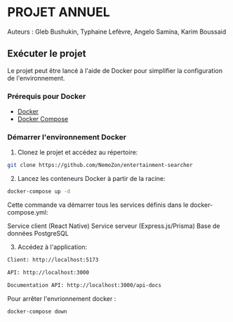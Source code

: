 # PROJET ANNUEL

Auteurs : Gleb Bushukin, Typhaine Lefèvre, Angelo Samina, Karim Boussaid

## Exécuter le projet

Le projet peut être lancé à l'aide de Docker pour simplifier la configuration de l'environnement.

### Prérequis pour Docker

- [Docker](https://www.docker.com/get-started)
- [Docker Compose](https://docs.docker.com/compose/install/)

### Démarrer l'environnement Docker

1. Clonez le projet et accédez au répertoire:

```bash
git clone https://github.com/NemoZon/entertainment-searcher
```
2. Lancez les conteneurs Docker à partir de la racine:
```bash
docker-compose up -d
```
Cette commande va démarrer tous les services définis dans le docker-compose.yml:

Service client (React Native)
Service serveur (Express.js/Prisma)
Base de données PostgreSQL

3. Accédez à l'application:
```bash
Client: http://localhost:5173
```
```bash
API: http://localhost:3000
```
```bash
Documentation API: http://localhost:3000/api-docs
```

Pour arrêter l'envrionnement docker : 
```bash
docker-compose down
```
